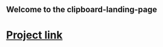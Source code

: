 ## Welcome to the clipboard-landing-page 
# [Project link](https://marwenez.github.io/clipboard-landing-page/)